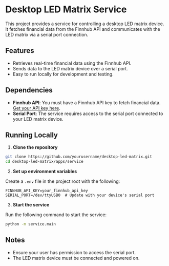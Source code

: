 # Desktop LED Matrix Service

This project provides a service for controlling a desktop LED matrix device. It fetches financial data from the Finnhub API and communicates with the LED matrix via a serial port connection.

## Features

- Retrieves real-time financial data using the Finnhub API.
- Sends data to the LED matrix device over a serial port.
- Easy to run locally for development and testing.

## Dependencies

- **Finnhub API**: You must have a Finnhub API key to fetch financial data. [Get your API key here](https://finnhub.io/).
- **Serial Port**: The service requires access to the serial port connected to your LED matrix device.

## Running Locally

1. **Clone the repository**
  ```bash
  git clone https://github.com/yourusername/desktop-led-matrix.git
  cd desktop-led-matrix/apps/service
  ```

2. **Set up environment variables**

  Create a `.env` file in the project root with the following:
  ```
  FINNHUB_API_KEY=your_finnhub_api_key
  SERIAL_PORT=/dev/ttyUSB0  # Update with your device's serial port
  ```

3. **Start the service**

  Run the following command to start the service:
  ```bash
  python -m service.main
  ```

## Notes

- Ensure your user has permission to access the serial port.
- The LED matrix device must be connected and powered on.
